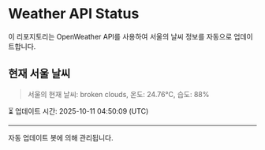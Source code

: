 
# Weather API Status

이 리포지토리는 OpenWeather API를 사용하여 서울의 날씨 정보를 자동으로 업데이트합니다.

## 현재 서울 날씨
> 서울의 현재 날씨: broken clouds, 온도: 24.76°C, 습도: 88%

⏳ 업데이트 시간: 2025-10-11 04:50:09 (UTC)

---
자동 업데이트 봇에 의해 관리됩니다.

